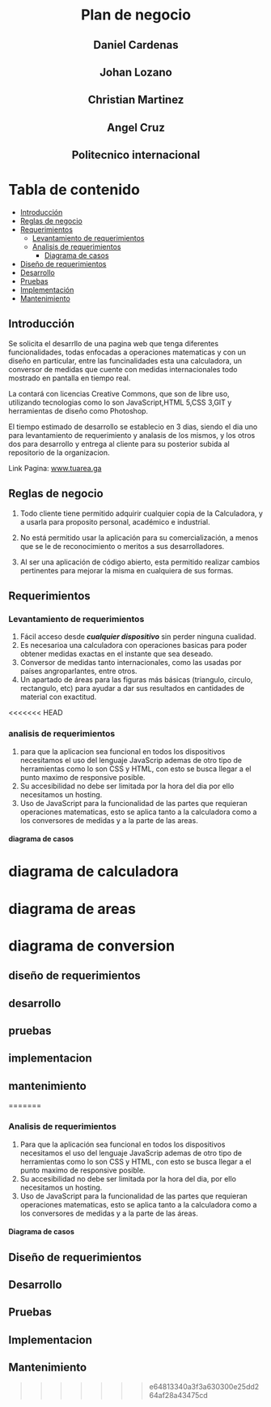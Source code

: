 # <center> Plan de negocio</center>

## <center> Daniel Cardenas </center>

## <center>Johan Lozano </center>

## <center> Christian Martinez </center>

## <center> Angel Cruz </center>

## <center> Politecnico internacional</center>

# Tabla de contenido
  - [Introducción](#introduccion)
  - [Reglas de negocio](#reglas-de-negocio)
  - [Requerimientos](#requerimientos)
    - [Levantamiento de requerimientos](#levantamiento-de-requerimientos)
    - [Analisis de requerimientos](#analisis-de-requerimientos)
      - [Diagrama de casos](#diagrama-de-casos)
  - [Diseño de requerimientos](#diseño-de-requerimientos)
  - [Desarrollo](#desarrollo)
  - [Pruebas](#pruebas)
  - [Implementación](#implementacion)
  - [Mantenimiento](#mantenimiento)
 

## Introducción
Se solicita el desarrllo de una pagina web que tenga diferentes funcionalidades, todas enfocadas a operaciones matematicas y con un diseño en particular, entre las funcinalidades esta una calculadora, un conversor de medidas que cuente con medidas internacionales todo mostrado en pantalla en tiempo real. 

La contará con licencias Creative Commons, que son de libre uso, utilizando tecnologias como lo son JavaScript,HTML 5,CSS 3,GIT y herramientas de diseño como Photoshop.

El tiempo estimado de desarrollo se establecio en 3 dias, siendo el dia uno para levantamiento de requerimiento y analasis de los mismos, y los otros dos para desarrollo y entrega al cliente para su posterior subida al repositorio de la organizacion.

Link Pagina: www.tuarea.ga

## Reglas de negocio
1. Todo cliente tiene permitido adquirir cualquier copia de la Calculadora, y a usarla para proposito personal, académico e industrial.

2. No está permitido usar la aplicación para su comercialización, a menos que se le de reconocimiento o meritos a sus desarrolladores.

3. Al ser una aplicación de código abierto, esta permitido realizar cambios pertinentes para mejorar la misma en cualquiera de sus formas.


## Requerimientos
### Levantamiento de requerimientos
  1. Fácil acceso desde <strong>*cualquier dispositivo*</strong> sin perder ninguna cualidad.
  2. Es necesarioa una calculadora con operaciones basicas para poder obtener medidas exactas en el instante que sea deseado. 
  3. Conversor de medidas tanto internacionales, como las usadas por países angroparlantes, entre otros.
  4. Un apartado de áreas para las figuras más básicas (triangulo, circulo, rectangulo, etc) para ayudar a dar sus resultados en cantidades de material con exactitud.
  
<<<<<<< HEAD
### analisis de requerimientos
  1. para que la aplicacion sea funcional en todos los dispositivos necesitamos el uso del lenguaje JavaScrip ademas de otro tipo de herramientas como lo son CSS y HTML, con esto se busca llegar a el punto maximo de responsive posible.
  2. Su accesibilidad no debe ser limitada por la hora del dia por ello necesitamos un hosting.
  3. Uso de JavaScript para la funcionalidad de las partes que requieran operaciones matematicas, esto se aplica tanto a la calculadora como a los conversores de medidas y a la parte de las areas.
#### diagrama de casos

# diagrama de calculadora 

# diagrama de areas

# diagrama de conversion 

## diseño de requerimientos
## desarrollo
## pruebas
## implementacion
## mantenimiento
=======
### Analisis de requerimientos
  1. Para que la aplicación sea funcional en todos los dispositivos necesitamos el uso del lenguaje JavaScrip ademas de otro tipo de herramientas como lo son CSS y   HTML, con esto se busca llegar a el punto maximo de responsive posible.
  2. Su accesibilidad no debe ser limitada por la hora del dia, por ello necesitamos un hosting.
  3. Uso de JavaScript para la funcionalidad de las partes que requieran operaciones matematicas, esto se aplica tanto a la calculadora como a los conversores de medidas y a la parte de las áreas.
#### Diagrama de casos
## Diseño de requerimientos
## Desarrollo
## Pruebas
## Implementacion
## Mantenimiento
>>>>>>> e64813340a3f3a630300e25dd264af28a43475cd


